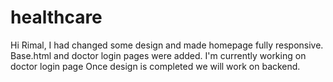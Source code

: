 # healthcare

Hi Rimal, I had changed some design and made homepage fully responsive.
Base.html and doctor login pages were added. I'm currently working on doctor login page
Once design is completed we will work on backend.
